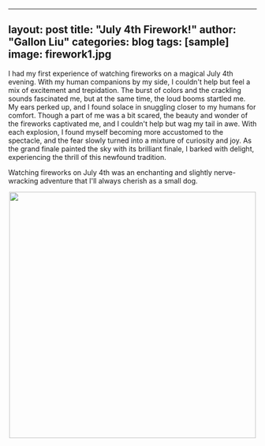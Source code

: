 
---
layout: post
title: "July 4th Firework!"
author: "Gallon Liu"
categories: blog
tags: [sample]
image: firework1.jpg
---

I had my first experience of watching fireworks on a magical July 4th evening. With my human companions by my side, I couldn't help but feel a mix of excitement and trepidation.
The burst of colors and the crackling sounds fascinated me, but at the same time, the loud booms startled me. My ears perked up, and I found solace in snuggling closer to my humans for comfort. 
Though a part of me was a bit scared, the beauty and wonder of the fireworks captivated me, and I couldn't help but wag my tail in awe. 
With each explosion, I found myself becoming more accustomed to the spectacle, and the fear slowly turned into a mixture of curiosity and joy. 
As the grand finale painted the sky with its brilliant finale, I barked with delight, experiencing the thrill of this newfound tradition. 

Watching fireworks on July 4th was an enchanting and slightly nerve-wracking adventure that I'll always cherish as a small dog.

<p align="center">
<img src="../assets/img/firework2.jpg" width="500">
</p>





